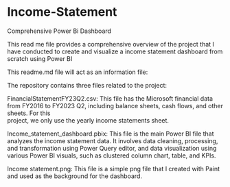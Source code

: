 # Income-Statement
Comprehensive Power Bi Dashboard 

This read me file provides a comprehensive overview of the project that I have conducted to create and visualize a income statement dashboard from scratch using Power BI

This readme.md file will act as an information file:

The repository contains three files related to the project:

FinancialStatementFY23Q2.csv: This file has the Microsoft financial data from FY2016 to FY2023 Q2, including balance sheets, cash flows, and other sheets. For this   
                              project, we only use the yearly income statements sheet.
                              
Income_statement_dashboard.pbix: This file is the main Power BI file that analyzes the income statement data. It involves data cleaning, processing, and 
                                  transformation using Power Query editor, and data visualization using various Power BI visuals, such as clustered column chart,
                                  table, and KPIs.
                                  
Income statement.png: This file is a simple png file that I created with Paint and used as the background for the dashboard.
